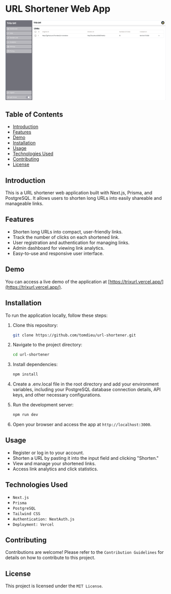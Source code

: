 # URL Shortener Web App

![App Screenshot](./public/Screenshot.png)

## Table of Contents

- [Introduction](#introduction)
- [Features](#features)
- [Demo](#demo)
- [Installation](#installation)
- [Usage](#usage)
- [Technologies Used](#technologies-used)
- [Contributing](#contributing)
- [License](#license)

## Introduction

This is a URL shortener web application built with Next.js, Prisma, and PostgreSQL. It allows users to shorten long URLs into easily shareable and manageable links.

## Features

- Shorten long URLs into compact, user-friendly links.
- Track the number of clicks on each shortened link.
- User registration and authentication for managing links.
- Admin dashboard for viewing link analytics.
- Easy-to-use and responsive user interface.

## Demo

You can access a live demo of the application at [https://trixurl.vercel.app/](https://trixurl.vercel.app/).

## Installation

To run the application locally, follow these steps:

1. Clone this repository:

   ```bash
   git clone https://github.com/tomdieu/url-shortener.git
   ```

2. Navigate to the project directory:

    ```bash
    cd url-shortener
    ```

3. Install dependencies:

    ```bash
    npm install
    ```

4. Create a .env.local file in the root directory and add your environment variables, including your PostgreSQL database connection details, API keys, and other necessary configurations.

5. Run the development server:

    ```bash
    npm run dev
    ```

6. Open your browser and access the app at `http://localhost:3000`.

## Usage

- Register or log in to your account.
- Shorten a URL by pasting it into the input field and clicking "Shorten."
- View and manage your shortened links.
- Access link analytics and click statistics.

## Technologies Used

- `Next.js`
- `Prisma`
- `PostgreSQL`
- `Tailwind CSS`
- `Authentication: NextAuth.js`
- `Deployment: Vercel`

## Contributing

Contributions are welcome! Please refer to the `Contribution Guidelines` for details on how to contribute to this project.

## License

This project is licensed under the `MIT License`.
